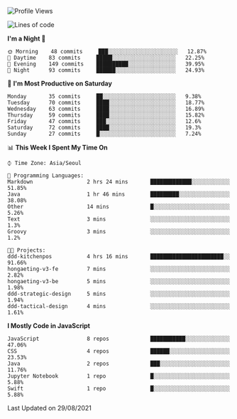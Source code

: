 <!--START_SECTION:waka-->
![Profile Views](http://img.shields.io/badge/Profile%20Views-4-blue)

![Lines of code](https://img.shields.io/badge/From%20Hello%20World%20I%27ve%20Written-92525%20lines%20of%20code-blue)

**I'm a Night 🦉** 

```text
🌞 Morning    48 commits     ███░░░░░░░░░░░░░░░░░░░░░░   12.87% 
🌆 Daytime    83 commits     █████░░░░░░░░░░░░░░░░░░░░   22.25% 
🌃 Evening    149 commits    ██████████░░░░░░░░░░░░░░░   39.95% 
🌙 Night      93 commits     ██████░░░░░░░░░░░░░░░░░░░   24.93%

```
📅 **I'm Most Productive on Saturday** 

```text
Monday       35 commits     ██░░░░░░░░░░░░░░░░░░░░░░░   9.38% 
Tuesday      70 commits     ████░░░░░░░░░░░░░░░░░░░░░   18.77% 
Wednesday    63 commits     ████░░░░░░░░░░░░░░░░░░░░░   16.89% 
Thursday     59 commits     ████░░░░░░░░░░░░░░░░░░░░░   15.82% 
Friday       47 commits     ███░░░░░░░░░░░░░░░░░░░░░░   12.6% 
Saturday     72 commits     ████░░░░░░░░░░░░░░░░░░░░░   19.3% 
Sunday       27 commits     █░░░░░░░░░░░░░░░░░░░░░░░░   7.24%

```


📊 **This Week I Spent My Time On** 

```text
⌚︎ Time Zone: Asia/Seoul

💬 Programming Languages: 
Markdown                 2 hrs 24 mins       █████████████░░░░░░░░░░░░   51.85% 
Java                     1 hr 46 mins        █████████░░░░░░░░░░░░░░░░   38.08% 
Other                    14 mins             █░░░░░░░░░░░░░░░░░░░░░░░░   5.26% 
Text                     3 mins              ░░░░░░░░░░░░░░░░░░░░░░░░░   1.3% 
Groovy                   3 mins              ░░░░░░░░░░░░░░░░░░░░░░░░░   1.2%

🐱‍💻 Projects: 
ddd-kitchenpos           4 hrs 16 mins       ███████████████████████░░   91.66% 
hongaeting-v3-fe         7 mins              ░░░░░░░░░░░░░░░░░░░░░░░░░   2.82% 
hongaeting-v3-be         5 mins              ░░░░░░░░░░░░░░░░░░░░░░░░░   1.98% 
ddd-strategic-design     5 mins              ░░░░░░░░░░░░░░░░░░░░░░░░░   1.94% 
ddd-tactical-design      4 mins              ░░░░░░░░░░░░░░░░░░░░░░░░░   1.61%

```

**I Mostly Code in JavaScript** 

```text
JavaScript               8 repos             ███████████░░░░░░░░░░░░░░   47.06% 
CSS                      4 repos             ██████░░░░░░░░░░░░░░░░░░░   23.53% 
Java                     2 repos             ███░░░░░░░░░░░░░░░░░░░░░░   11.76% 
Jupyter Notebook         1 repo              █░░░░░░░░░░░░░░░░░░░░░░░░   5.88% 
Swift                    1 repo              █░░░░░░░░░░░░░░░░░░░░░░░░   5.88%

```



 Last Updated on 29/08/2021
<!--END_SECTION:waka-->
